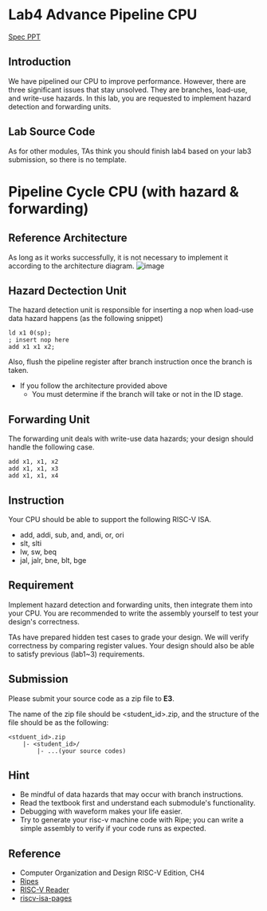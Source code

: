 # Lab4 Advance Pipeline CPU
[Spec PPT](https://docs.google.com/presentation/d/1u4HHOnhiRpMQ4MSvgmBwmsSVQCp0DqdDcTU2YcJIJeM/edit?usp=sharing)
## Introduction
We have pipelined our CPU to improve performance. However, there are three significant issues that stay unsolved. They are branches, load-use, and write-use hazards. In this lab, you are requested to implement hazard detection and forwarding units.

## Lab Source Code
As for other modules, TAs think you should finish lab4 based on your lab3 submission, so there is no template.

# Pipeline Cycle CPU (with hazard & forwarding)

## Reference Architecture
As long as it works successfully, it is not necessary to implement it according to the architecture diagram.
![image](https://github.com/nycu-caslab/CO2025/blob/main/Lab4/CO_Lab4_architecture.png)


## Hazard Dectection Unit
The hazard detection unit is responsible for inserting a nop when load-use data hazard happens (as the following snippet)
```assembly
ld x1 0(sp);
; insert nop here 
add x1 x1 x2;
```
Also, flush the pipeline register after branch instruction once the branch is taken.
- If you follow the architecture provided above
    - You must determine if the branch will take or not in the ID stage.


## Forwarding Unit
The forwarding unit deals with write-use data hazards; your design should handle the following case.
```assembly
add x1, x1, x2
add x1, x1, x3
add x1, x1, x4
```

## Instruction
Your CPU should be able to support the following RISC-V ISA.
- add, addi, sub, and, andi, or, ori
- slt, slti
- lw, sw, beq
- jal, jalr, bne, blt, bge

## Requirement
Implement hazard detection and forwarding units, then integrate them into your CPU. You are recommended to write the assembly yourself to test your design's correctness.

TAs have prepared hidden test cases to grade your design. We will verify correctness by comparing register values. Your design should also be able to satisfy previous (lab1~3) requirements.

## Submission
Please submit your source code as a zip file to **E3**.

The name of the zip file should be <student_id>.zip, and the structure of the file should be as the following:

```
<stduent_id>.zip
    |- <student_id>/
        |- ...(your source codes)
```

## Hint
- Be mindful of data hazards that may occur with branch instructions.
- Read the textbook first and understand each submodule's functionality.
- Debugging with waveform makes your life easier.
- Try to generate your risc-v machine code with Ripe; you can write a simple assembly to verify if your code runs as expected.


## Reference
- Computer Organization and Design RISC-V Edition, CH4
- [Ripes](https://github.com/mortbopet/Ripes)
- [RISC-V Reader](http://riscvbook.com/)
- [riscv-isa-pages](https://msyksphinz-self.github.io/riscv-isadoc/html/rvi.html)




